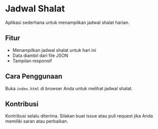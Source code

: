 # Jadwal Shalat

Aplikasi sederhana untuk menampilkan jadwal shalat harian.

## Fitur

- Menampilkan jadwal shalat untuk hari ini
- Data diambil dari file JSON
- Tampilan responsif

## Cara Penggunaan

Buka `index.html` di browser Anda untuk melihat jadwal shalat.

## Kontribusi

Kontribusi selalu diterima. Silakan buat issue atau pull request jika Anda memiliki saran atau perbaikan.
